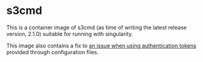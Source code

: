 # s3cmd

This is a container image of s3cmd (as time of writing the latest release
version, 2.1.0) suitable for running with singularity.

This image also contains a fix to 
[an issue when using authentication tokens](https://github.com/s3tools/s3cmd/issues/1153)
provided through configuration files.
